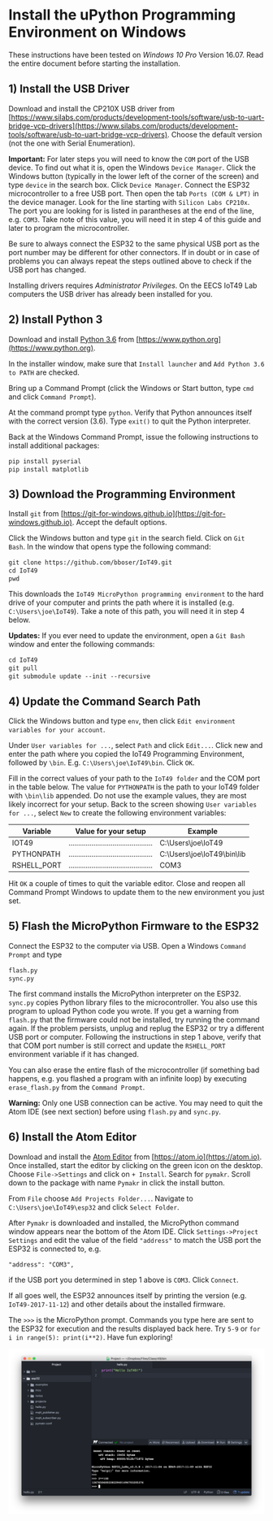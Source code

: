 # Install the uPython Programming Environment on Windows

These instructions have been tested on *Windows 10 Pro* Version 16.07. Read the entire document before starting the installation.

## 1) Install the USB Driver

Download and install the CP210X USB driver from [https://www.silabs.com/products/development-tools/software/usb-to-uart-bridge-vcp-drivers](https://www.silabs.com/products/development-tools/software/usb-to-uart-bridge-vcp-drivers). Choose the default version (not the one with Serial Enumeration).

**Important:** For later steps you will need to know the `COM` port of the USB device. To find out what it is, open the Windows `Device Manager`. Click the Windows button (typically in the lower left of the corner of the screen) and type `device` in the search box. Click `Device Manager`. Connect the ESP32 microcontroller to a free USB port. Then open the tab `Ports (COM & LPT)` in the device manager. Look for the line starting with `Silicon Labs CP210x`. The port you are looking for is listed in parantheses at the end of the line, e.g. `COM3`. Take note of this value, you will need it in step 4 of this guide and later to program the microcontroller. 

Be sure to always connect the ESP32 to the same physical USB port as the port number may be different for other connectors. If in doubt or in case of problems you can always repeat the steps outlined above to check if the USB port has changed.

Installing drivers requires *Administrator Privileges*. On the EECS IoT49 Lab computers the USB driver has already been installed for you.

## 2) Install Python 3

Download and install [Python 3.6](https://www.python.org) from [https://www.python.org](https://www.python.org).

In the installer window, make sure that `Install launcher` and `Add Python 3.6 to PATH` are checked.

Bring up a Command Prompt (click the Windows or Start button, type `cmd` and click `Command Prompt`).

At the command prompt type `python`. Verify that Python announces itself with the correct version (3.6). Type `exit()` to quit the Python interpreter.

Back at the Windows Command Prompt, issue the following instructions to install additional packages:

```
pip install pyserial
pip install matplotlib
```

## 3) Download the Programming Environment

Install `git` from [https://git-for-windows.github.io](https://git-for-windows.github.io). Accept the default options.

Click the Windows button and type `git` in the search field. Click on `Git Bash`. In the window that opens type the following command:

```
git clone https://github.com/bboser/IoT49.git
cd IoT49
pwd
```

This downloads the `IoT49 MicroPython programming environment` to the hard drive of your computer and prints the path where it is installed (e.g. `C:\Users\joe\IoT49`). Take a note of this path, you will need it in step 4 below.

**Updates:** If you ever need to update the environment, open a `Git Bash` window and enter the following commands:

```
cd IoT49
git pull
git submodule update --init --recursive
``` 

## 4) Update the Command Search Path

Click the Windows button and type `env`, then click `Edit environment variables for your account`.

Under `User variables for ...`, select `Path` and click `Edit...`. Click new and enter the path where you copied the IoT49 Programming Environment, followed by `\bin`. E.g. `C:\Users\joe\IoT49\bin`. Click `OK`.

Fill in the correct values of your path to the `IoT49 folder` and the COM port in the table below. The value for `PYTHONPATH` is the path to your IoT49 folder with `\bin\lib` appended. Do not use the example values, they are most likely incorrect for your setup. Back to the screen showing `User variables for ...`, select `New` to create the following environment variables:

Variable      | Value for your setup                         | Example 
------------- | ---------------------------------------------|------
IOT49         | ............................................ | C:\Users\joe\IoT49
PYTHONPATH    | ............................................ | C:\Users\joe\IoT49\bin\lib
RSHELL_PORT   | ............................................ | COM3

Hit `OK` a couple of times to quit the variable editor. Close and reopen all Command Prompt Windows to update them to the new environment you just set.

## 5) Flash the MicroPython Firmware to the ESP32

Connect the ESP32 to the computer via USB. Open a Windows `Command Prompt` and type 

```
flash.py
sync.py
```

The first command installs the MicroPython interpreter on the ESP32. `sync.py` copies Python library files to the microcontroller. You also use this program to upload Python code you wrote. If you get a warning from `flash.py` that the firmware could not be installed, try running the command again. If the problem persists, unplug and replug the ESP32 or try a different USB port or computer. Following the instructions in step 1 above, verify that that COM port number is still correct and update the `RSHELL_PORT` environment variable if it has changed.

You can also erase the entire flash of the microcontroller (if something bad happens, e.g. you flashed a program with an infinite loop) by executing `erase_flash.py` from the `Command Prompt`.

**Warning:** Only one USB connection can be active. You may need to quit the Atom IDE (see next section) before using `flash.py` and `sync.py`.

## 6) Install the Atom Editor

Download and install the [Atom Editor](https://atom.io) from [https://atom.io](https://atom.io). Once installed, start the editor by clicking on the green icon on the desktop. Choose `File->Settings` and click on `+ Install`. Search for `pymakr`. Scroll down to the package with name `Pymakr` in click the install button. 

From `File` choose `Add Projects Folder...`. Navigate to `C:\Users\joe\IoT49\esp32` and click `Select Folder`.

After `Pymakr` is downloaded and installed, the MicroPython command window appears near the bottom of the Atom IDE. Click `Settings->Project Settings` and edit the value of the field `"address"` to match the USB port the ESP32 is connected to, e.g.

```
"address": "COM3",
```
if the USB port you determined in step 1 above is `COM3`. Click `Connect`. 

If all goes well, the ESP32 announces itself by printing the version  (e.g. `IoT49-2017-11-12`) and other details about the installed firmware. 

The `>>>` is the MicroPython prompt. Commands you type here are sent to the ESP32 for execution and the results displayed back here. Try `5-9` or `for i in range(5): print(i**2)`. Have fun exploring!

![Atom IDE Screenshot](atom_screen.png)

